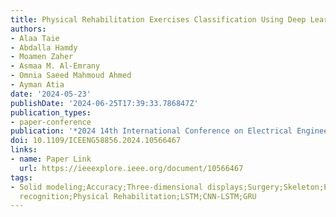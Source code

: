 ```yaml
---
title: Physical Rehabilitation Exercises Classification Using Deep Learning Models
authors:
- Alaa Taie
- Abdalla Hamdy
- Moamen Zaher
- Asmaa M. Al-Emrany
- Omnia Saeed Mahmoud Ahmed
- Ayman Atia
date: '2024-05-23'
publishDate: '2024-06-25T17:39:33.786847Z'
publication_types:
- paper-conference
publication: '*2024 14th International Conference on Electrical Engineering (ICEENG)*'
doi: 10.1109/ICEENG58856.2024.10566467
links:
- name: Paper Link
  url: https://ieeexplore.ieee.org/document/10566467
tags:
- Solid modeling;Accuracy;Three-dimensional displays;Surgery;Skeleton;Pattern recognition;Object
  recognition;Physical Rehabilitation;LSTM;CNN-LSTM;GRU
---
```


